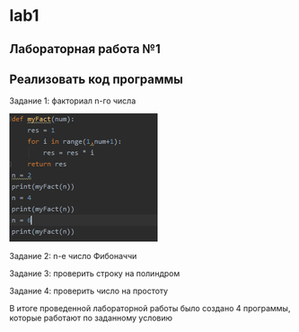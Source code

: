 # lab1
Лабораторная работа №1
---------
Реализовать код программы
---------
Задание 1: факториал n-го числа

![Image alt](https://github.com/mintford/lab1/blob/master/lab_1/Screenshots/lab1_1(1).PNG)

Задание 2: n-е число Фибоначчи



Задание 3: проверить строку на полиндром



Задание 4: проверить число на простоту



В итоге проведенной лабораторной работы было создано 4 программы, которые работают по заданному условию
